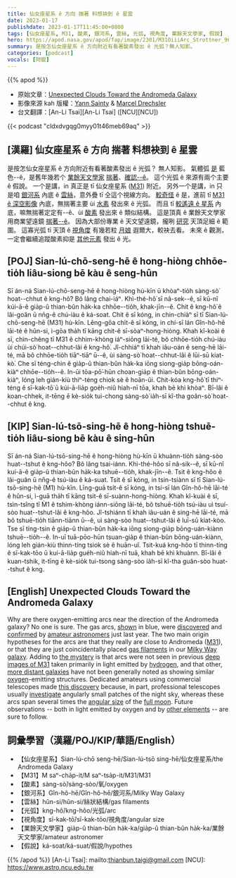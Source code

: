 ```yaml
---
title: 仙女座星系 ê 方向 揣著 料想袂到 ê 星雲
date: 2023-01-17
publishdate: 2023-01-17T11:45:00+0800
tags: [仙女座星系, M31, 酸素, 銀河系, 雲絲, 光弧, 視角度, 業餘天文學家, 假說]
hero: https://apod.nasa.gov/apod/fap/image/2301/M31OiiiArc_Strottner_960.jpg
summary: 是按怎仙女座星系 ê 方向附近有看著酸素發出 ê 光弧？無人知影。
categories: [podcast]
vocals: [阿錕]
---
```


{{% apod %}}

- 原始文章：[Unexpected Clouds Toward the Andromeda Galaxy](https://apod.nasa.gov/apod/ap230117.html)
- 影像來源 kah 版權：[Yann Sainty](https://www.astrobin.com/users/yann_sainty/) & [Marcel Drechsler](http://www.marcel-drechsler.de/ueber_mich.html)
- 台文翻譯：[An-Li Tsai][An-Li Tsai] ([NCU][NCU])

{{< podcast "cldxdvgqg0myy01t46meb69aq" >}}

## [漢羅] 仙女座星系 ê 方向 揣著 料想袂到 ê 星雲
是按怎仙女座星系 ê 方向附近有看著酸素發出 ê 光弧？
無人知影。
氣體弧 [是][shown] 藍色--ê，是舊年幾若个 [業餘天文學家][amateur astronomers] [揣著][discovered]、[確認--ê][confirmed]。
這个光弧 ê 來源有兩个主要 ê 假說。
一个是講，in 真正是 tī 仙女座星系 ([M31][M31]) 附近。
另外一个是講，in 只是咱 [銀河系][Milky Way galaxy] 內底 ê [雲絲][gas filaments]，意外疊 tī 仝這个視線方向。
[較奇怪][the mystery] ê 是，進前 tī [M31 ê 深空影像][deep images of M31] 內底，無揣著主要 ùi [水素][hydrogen] 發出來 ê 光弧。
而且 tī [較遙遠 ê 星系][more distant galaxies] 內底，嘛無揣著定定有--ê、ùi [酸素][oxygen] 發出來 ê 類似結構。
這是頂真 ê 業餘天文學家用商業望遠鏡 [揣著--ê][this discovery]。
因為大部份專業 ê 天文望遠鏡，攏咧 [研究][investigate] 天頂足細 ê 範圍。
這寡光弧 tī 天頂 ê [視角度][angular size] 有幾若粒 [月娘][full moon] 遐爾大，較袂去看。
未來 ê 觀測，一定會繼續追蹤酸素抑是 [其他元素][other elements] 發出 ê 光。


## [POJ] Sian-lú-chō-seng-hē ê hong-hiòng chhōe-tio̍h liâu-siong bē kàu ê seng-hûn
Sī án-ná Sian-lú-chō-seng-hē ê hong-hiòng hù-kīn ū khòaⁿ-tio̍h sàng-sò͘ hoat--chhut ê kng-hô͘?
Bô lâng chai-iáⁿ.
Khì-thé-hô͘ sī nâ-sek--ê, sī kū-nî kúi-ā-ê gia̍p-û thian-bûn ha̍k-ka chhōe--tio̍h, khak-jīn--ê.
Chit ê kng-hô͘ ê lâi-goân ū nn̄g-ê chú-iàu ê ká-soat.
Chit ê sī kóng, in chin-chiàⁿ sī tī Sian-lú-chō-seng-hē (M31) hù-kīn.
Lēng-gōa chi̍t-ê sī kóng, in chí-sī lán Gîn-hô-hē lāi-té ê hûn-si, ì-gōa tha̍h tī kāng chit-ê sī-sòaⁿ-hong-hiòng.
Khah kî-koài ê sī, chìn-chêng tī M31 ê chhim-khòng iáⁿ-siōng lāi-té, bô chhōe-tio̍h chú-iàu ùi chúi-sò͘ hoat--chhut-lâi ê kng-hô͘.
Jî-chhiáⁿ tī khah iâu-oán ê seng-hē lāi-té, mā bô chhōe-tio̍h tiāⁿ-tiāⁿ ū--ê, ùi sàng-sò͘ hoat--chhut-lâi ê lūi-sū kiat-kò͘.
Che sī téng-chin ê gia̍p-û thian-bûn ha̍k-ka iōng siong-gia̍p bōng-oán-kiàⁿ chhōe--tio̍h--ê.
In-ūi tōa-pō͘-hūn choan-gia̍p ê thian-bûn bōng-oán-kiàⁿ, lóng leh gián-kiù thiⁿ-téng chiok sè ê hoān-ûi.
Chit-kóa kng-hô͘ tī thiⁿ-téng ê sī-kak-tō͘ ū kúi-ā-lia̍p goe̍h-niû hiah-nī tōa, khah bē khì khòaⁿ.
Bī-lâi ê koan-chhek, it-tēng ē kè-sio̍k tui-chong sàng-sò͘ ia̍h-sī kî-tha goân-sò͘ hoat--chhut ê kng.

## [KIP] Sian-lú-tsō-sing-hē ê hong-hiòng tshuē-tio̍h liâu-siong bē kàu ê sing-hûn
Sī án-ná Sian-lú-tsō-sing-hē ê hong-hiòng hù-kīn ū khuànn-tio̍h sàng-sòo huat--tshut ê kng-hôo?
Bô lâng tsai-iánn.
Khì-thé-hôo sī nâ-sik--ê, sī kū-nî kuí-ā-ê gia̍p-û thian-bûn ha̍k-ka tshuē--tio̍h, khak-jīn--ê.
Tsit ê kng-hôo ê lâi-guân ū nn̄g-ê tsú-iàu ê ká-suat.
Tsit ê sī kóng, in tsin-tsiànn sī tī Sian-lú-tsō-sing-hē (M̀1) hù-kīn.
Līng-guā tsi̍t-ê sī kóng, in tsí-sī lán Gîn-hô-hē lāi-té ê hûn-si, ì-guā tha̍h tī kāng tsit-ê sī-suànn-hong-hiòng.
Khah kî-kuài ê sī, tsìn-tsîng tī M̀1 ê tshim-khòng iánn-siōng lāi-té, bô tshuē-tio̍h tsú-iàu uì tsuí-sòo huat--tshut-lâi ê kng-hôo.
Jî-tshiánn tī khah iâu-uán ê sing-hē lāi-té, mā bô tshuē-tio̍h tiānn-tiānn ū--ê, uì sàng-sòo huat--tshut-lâi ê luī-sū kiat-kòo.
Tse sī tíng-tsin ê gia̍p-û thian-bûn ha̍k-ka iōng siong-gia̍p bōng-uán-kiànn tshuē--tio̍h--ê.
In-uī tuā-pōo-hūn tsuan-gia̍p ê thian-bûn bōng-uán-kiànn, lóng leh gián-kiù thinn-tíng tsiok sè ê huān-uî.
Tsit-kuá kng-hôo tī thinn-tíng ê sī-kak-tōo ū kuí-ā-lia̍p gue̍h-niû hiah-nī tuā, khah bē khì khuànn.
Bī-lâi ê kuan-tshik, it-tīng ē kè-sio̍k tui-tsong sàng-sòo ia̍h-sī kî-tha guân-sòo huat--tshut ê kng.

## [English] Unexpected Clouds Toward the Andromeda Galaxy

Why are there oxygen-emitting arcs near the direction of the Andromeda galaxy?
No one is sure.
The gas arcs, [shown][shown] in blue, were [discovered][discovered] and [confirmed][confirmed] by [amateur astronomers][amateur astronomers] just last year.
The two main origin hypotheses for the arcs are that they really are close to Andromeda ([M31][M31]), or that they are just coincidentally placed [gas filaments][gas filaments] in our [Milky Way galaxy][Milky Way galaxy].
Adding to [the mystery][the mystery] is that arcs were not seen in previous [deep images of M31][deep images of M31] taken primarily in light emitted by [hydrogen][hydrogen], and that other, [more distant galaxies][more distant galaxies] have not been generally noted as showing similar [oxygen][oxygen]\-emitting structures.
Dedicated amateurs using commercial telescopes made [this discovery][this discovery] because, in part, professional telescopes usually [investigate][investigate] angularly small patches of the night sky, whereas these arcs span several times the [angular size][angular size] of the [full moon][full moon].
Future observations -- both in light emitted by oxygen and by [other elements][other elements] -- are sure to follow.

## 詞彙學習（漢羅/POJ/KIP/華語/English）
- 【仙女座星系】Sian-lú-chō seng-hē/Sian-lú-tsō sing-hē/仙女座星系/the Andromeda Galaxy
- 【M31】M saⁿ-cha̍p-it/M saⁿ-tsa̍p-it/M31/M31
- 【酸素】sàng-sò͘/sàng-sòo/氧/oxygen
- 【銀河系】Gîn-hô-hē/Gîn-hô-hē/銀河系/Milky Way Galaxy
- 【雲絲】hûn-si/hûn-si/絲狀結構/gas filaments
- 【光弧】kng-hô͘/kng-hôo/光弧/arc
- 【視角度】sī-kak-tō͘/sī-kak-tōo/視角度/angular size
- 【業餘天文學家】gia̍p-û thian-bûn ha̍k-ka/gia̍p-û thian-bûn ha̍k-ka/業餘天文學家/amateur astronomer
- 【假說】ká-soat/ká-suat/假說/hypothes


{{% /apod %}}
[An-Li Tsai]: mailto:thianbun.taigi@gmail.com
[NCU]: https://www.astro.ncu.edu.tw

[copyright]: https://apod.nasa.gov/apod/fap/lib/about_apod.html#srapply
[License]: https://creativecommons.org/licenses/by/2.0/


[shown]:https://www.astrobin.com/1d8ivk/
[discovered]:https://youtu.be/TEMXss1Qo4E
[confirmed]:https://iopscience.iop.org/article/10.3847/2515-5172/acaf7e/meta
[amateur astronomers]:https://en.wikipedia.org/wiki/Amateur_astronomy
[M31]:https://apod.nasa.gov/apod/ap220711.html
[gas filaments]:https://apod.nasa.gov/apod/ap010113.html
[Milky Way galaxy]:https://solarsystem.nasa.gov/resources/285/the-milky-way-galaxy/
[the mystery]:https://media.gettyimages.com/id/1145793716/photo/portrait-of-a-cat-against-white-background.jpg?s=612x612&w=0&k=20&c=gxSI9GrKzLiHgaIq6M38hb5-PtzHHMctcLBJSLmiEeM=
[deep images of M31]:https://apod.nasa.gov/apod/ap221024.html
[hydrogen]:https://www.nasa.gov/topics/technology/hydrogen/index.html
[more distant galaxies]:https://apod.nasa.gov/apod/ap110210.html
[oxygen]:https://www.nasa.gov/centers/wstf/testing_and_analysis/oxygen_systems/index.html
[this discovery]:https://www.instagram.com/p/CnMZGfwO639/
[investigate]:https://www.scientificamerican.com/article/a-recently-discovered-gas-cloud-near-andromeda-stumps-astronomers/
[angular size]:https://lco.global/spacebook/sky/using-angles-describe-positions-and-apparent-sizes-objects/
[full moon]:https://apod.nasa.gov/apod/ap200322.html
[other elements]:https://apod.nasa.gov/apod/ap230108.html

